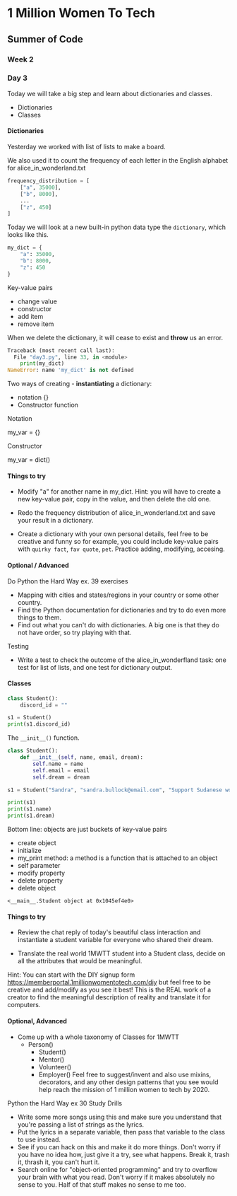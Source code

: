 # 1 Million Women To Tech

## Summer of Code

### Week 2

### Day 3

Today we will take a big step and learn about dictionaries and classes.

- Dictionaries
- Classes


#### Dictionaries

Yesterday we worked with list of lists to make a board.

We also used it to count the frequency of each letter in the English alphabet for alice_in_wonderland.txt

```python
frequency_distribution = [
    ["a", 35000],
    ["b", 8000],
    ...
    ["z", 450]
]
```

Today we will look at a new built-in python data type the `dictionary`, which looks like this.

```python
my_dict = {
    "a": 35000,
    "b": 8000,
    "z": 450
}
```

Key-value pairs

- change value
- constructor
- add item
- remove item

When we delete the dictionary, it will cease to exist and **throw** us an error.

```python
Traceback (most recent call last):
  File "day3.py", line 33, in <module>
    print(my_dict)
NameError: name 'my_dict' is not defined
```

Two ways of creating - **instantiating** a dictionary:
- notation {}
- Constructor function


Notation

my_var = {}


Constructor

my_var = dict()


#### Things to try

- Modify "a" for another name in my_dict. Hint: you will have to create a new key-value pair, copy in the value, and then delete the old one.

- Redo the frequency distribution of alice_in_wonderland.txt and save your result in a dictionary.

- Create a dictionary with your own personal details, feel free to be creative and funny so for example, you could include key-value pairs with `quirky fact`, `fav quote`, `pet`. Practice adding, modifying, accesing.

#### Optional / Advanced

Do Python the Hard Way ex. 39 exercises

- Mapping with cities and states/regions in your country or some other country.
- Find the Python documentation for dictionaries and try to do even more things to them.
- Find out what you can't do with dictionaries. A big one is that they do not have order, so try playing with that.

Testing

- Write a test to check the outcome of the alice_in_wonderfland task: one test for list of lists, and one test for dictionary output.


#### Classes

```python
class Student():
    discord_id = ""

s1 = Student()
print(s1.discord_id)
```

The `__init__()` function.

```python
class Student():
    def __init__(self, name, email, dream):
        self.name = name
        self.email = email
        self.dream = dream

s1 = Student("Sandra", "sandra.bullock@email.com", "Support Sudanese women's equality in the home")

print(s1)
print(s1.name)
print(s1.dream)
```

Bottom line: objects are just buckets of key-value pairs

- create object
- initialize
- my_print method: a method is a function that is attached to an object
- self parameter
- modify property
- delete property
- delete object

```
<__main__.Student object at 0x1045ef4e0>
```

#### Things to try

- Review the chat reply of today's beautiful class interaction and instantiate a student variable for everyone who shared their dream.

- Translate the real world 1MWTT student into a Student class, decide on all the attributes that would be meaningful.

Hint: You can start with the DIY signup form https://memberportal.1millionwomentotech.com/diy but feel free to be creative and add/modify as you see it best! This is the REAL work of a creator to find the meaningful description of reality and translate it for computers.

#### Optional, Advanced

- Come up with a whole taxonomy of Classes for 1MWTT
    - Person()
        - Student()
        - Mentor()
        - Volunteer()
        - Employer()
    Feel free to suggest/invent and also use mixins, decorators, and any other design patterns that you see would help reach the mission of 1 million women to tech by 2020.


Python the Hard Way ex 30 Study Drills

- Write some more songs using this and make sure you understand that you're passing a list of strings as the lyrics.
- Put the lyrics in a separate variable, then pass that variable to the class to use instead.
- See if you can hack on this and make it do more things. Don't worry if you have no idea how, just give it a try, see what happens. Break it, trash it, thrash it, you can't hurt it.
- Search online for "object-oriented programming" and try to overflow your brain with what you read. Don't worry if it makes absolutely no sense to you. Half of that stuff makes no sense to me too.

